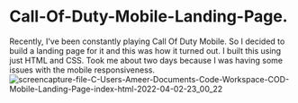 # Call-Of-Duty-Mobile-Landing-Page.
Recently, I've been constantly playing Call Of Duty Mobile. So I decided to build a landing page for it and this was how it turned out.  I built this using just HTML and CSS. Took me about two days because I was having some issues with the mobile responsiveness. 
![screencapture-file-C-Users-Ameer-Documents-Code-Workspace-COD-Mobile-Landing-Page-index-html-2022-04-02-23_00_22](https://user-images.githubusercontent.com/76779409/161973753-d5ff03e9-5025-4f70-a060-eaf54c1724c5.png)
